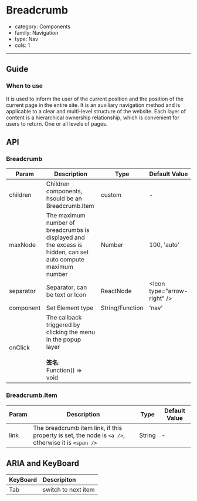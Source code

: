 # Breadcrumb

-   category: Components
-   family: Navigation
-   type: Nav
-   cols: 1

---

## Guide

### When to use

It is used to inform the user of the current position and the position of the current page in the entire site. It is an auxiliary navigation method and is applicable to a clear and multi-level structure of the website. Each layer of content is a hierarchical ownership relationship, which is convenient for users to return. One or all levels of pages.

## API

### Breadcrumb

| Param           | Description                                                                                                                  | Type       | Default Value          |
| --------- | -------------------------- | --------- | ------------------------------ |
| children  | Children components, hsould be an Breadcrumb.Item | custom    | -                              |
| maxNode   | The maximum number of breadcrumbs is displayed and the excess is hidden, can set auto compute  maximum number         | Number    | 100, 'auto'                        |
| separator | Separator, can be text or Icon            | ReactNode | &lt;Icon type="arrow-right" /> |
| component | Set Element type                     | String/Function | 'nav'                          |
| onClick   | The callback triggered by clicking the menu in the popup layer<br/><br/>**签名**:<br/>Function() => void     
### Breadcrumb.Item

| Param           | Description                                                                                                                  | Type       | Default Value          |
| ---- | -------------------------------------------- | ------ | --- |
| link | The breadcrumb item link, if this property is set, the node is `<a />`, otherwise it is `<span />` | String | -   |

## ARIA and KeyBoard

| KeyBoard          | Descripiton                              |
| :---------- | :------------------------------ |
| Tab    | switch to next item                          |
